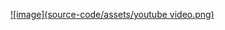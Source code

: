 [![image](source-code/assets/youtube video.png)](https://www.youtube.com/embed/yv-1HvB2oS8 "VIDEO")
